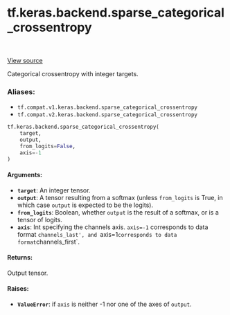<div itemscope itemtype="http://developers.google.com/ReferenceObject">
<meta itemprop="name" content="tf.keras.backend.sparse_categorical_crossentropy" />
<meta itemprop="path" content="Stable" />
</div>

# tf.keras.backend.sparse_categorical_crossentropy

<!-- Insert buttons -->

<table class="tfo-notebook-buttons tfo-api" align="left">
</table>

<a target="_blank" href="/code/stable/tensorflow/python/keras/backend.py">View source</a>



<!-- Start diff -->
Categorical crossentropy with integer targets.

### Aliases:

* `tf.compat.v1.keras.backend.sparse_categorical_crossentropy`
* `tf.compat.v2.keras.backend.sparse_categorical_crossentropy`


``` python
tf.keras.backend.sparse_categorical_crossentropy(
    target,
    output,
    from_logits=False,
    axis=-1
)
```



<!-- Placeholder for "Used in" -->


#### Arguments:


* <b>`target`</b>: An integer tensor.
* <b>`output`</b>: A tensor resulting from a softmax
    (unless `from_logits` is True, in which
    case `output` is expected to be the logits).
* <b>`from_logits`</b>: Boolean, whether `output` is the
    result of a softmax, or is a tensor of logits.
* <b>`axis`</b>: Int specifying the channels axis. `axis=-1` corresponds to data
    format `channels_last', and `axis=1` corresponds to data format
    `channels_first`.


#### Returns:

Output tensor.



#### Raises:


* <b>`ValueError`</b>: if `axis` is neither -1 nor one of the axes of `output`.